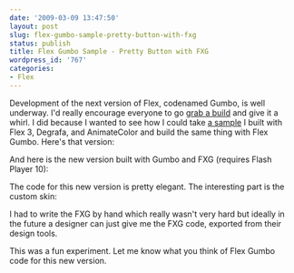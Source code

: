 ```yaml
---
date: '2009-03-09 13:47:50'
layout: post
slug: flex-gumbo-sample-pretty-button-with-fxg
status: publish
title: Flex Gumbo Sample - Pretty Button with FXG
wordpress_id: '767'
categories:
- Flex
---
```


Development of the next version of Flex, codenamed Gumbo, is well underway.  I'd really encourage everyone to go [grab a build](http://opensource.adobe.com/wiki/display/flexsdk/Download+Flex+4) and give it a whirl.  I did because I wanted to see how I could take [a sample](http://www.jamesward.com/blog/2008/04/15/flex-3-skin-transitions-with-degrafa-and-animatecolor/) I built with Flex 3, Degrafa, and AnimateColor and build the same thing with Flex Gumbo.  Here's that version:


And here is the new version built with Gumbo and FXG (requires Flash Player 10):


The code for this new version is pretty elegant.  The interesting part is the custom skin:


I had to write the FXG by hand which really wasn't very hard but ideally in the future a designer can just give me the FXG code, exported from their design tools.

This was a fun experiment.  Let me know what you think of Flex Gumbo code for this new version.
